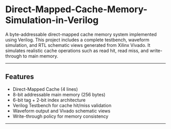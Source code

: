 # Direct-Mapped-Cache-Memory-Simulation-in-Verilog
A byte-addressable direct-mapped cache memory system implemented using Verilog. This project includes a complete testbench, waveform simulation, and RTL schematic views generated from Xilinx Vivado. It simulates realistic cache operations such as read hit, read miss, and write-through to main memory.

---

 ## Features

-  Direct-Mapped Cache (4 lines)
-  8-bit addressable main memory (256 bytes)
-  6-bit tag + 2-bit index architecture
-  Verilog Testbench for cache hit/miss validation
-  Waveform output and Vivado schematic views
-  Write-through policy for memory consistency

---
